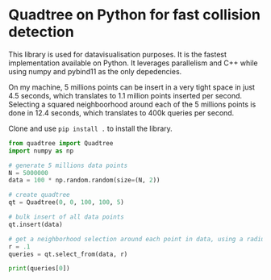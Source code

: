 Quadtree on Python for fast collision detection
===============================================

This library is used for datavisualisation purposes.
It is the fastest implementation available on Python. It leverages parallelism and C++ while using numpy and pybind11 as the only depedencies.

On my machine, 5 millions points can be insert in a very tight space in just 4.5 seconds, which translates to 1.1 million points inserted per second.
Selecting a squared neighboorhood around each of the 5 millions points is done in 12.4 seconds, which translates to 400k queries per second.

Clone and use `pip install .` to install the library.

```python
from quadtree import Quadtree
import numpy as np

# generate 5 millions data points
N = 5000000
data = 100 * np.random.random(size=(N, 2))

# create quadtree
qt = Quadtree(0, 0, 100, 100, 5)

# bulk insert of all data points
qt.insert(data)

# get a neighborhood selection around each point in data, using a radius of r=0.1
r = .1
queries = qt.select_from(data, r)

print(queries[0])
```